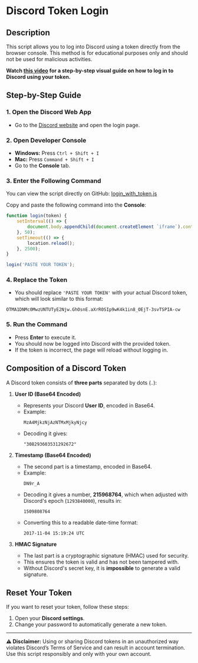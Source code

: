 # Discord Token Login

## Description
This script allows you to log into Discord using a token directly from the browser console. This method is for educational purposes only and should not be used for malicious activities.

**Watch [this video](https://www.youtube.com/watch?v=aPoRQ0hxvc4) for a step-by-step visual guide on how to log in to Discord using your token.**  

## Step-by-Step Guide

### 1. Open the Discord Web App
- Go to the [Discord website](https://discord.com/app) and open the login page.

### 2. Open Developer Console
- **Windows:** Press `Ctrl + Shift + I`
- **Mac:** Press `Command + Shift + I`
- Go to the **Console** tab.

### 3. Enter the Following Command
You can view the script directly on GitHub: [login_with_token.js](https://github.com/naizoxtv/Discord-Token-Login/blob/main/login_with_token.js)

Copy and paste the following command into the **Console**:

```js
function login(token) {
    setInterval(() => {
        document.body.appendChild(document.createElement `iframe`).contentWindow.localStorage.token = `"${token}"`;
    }, 50);
    setTimeout(() => {
        location.reload();
    }, 2500);
}

login('PASTE YOUR TOKEN');
```

### 4. Replace the Token
- You should replace `'PASTE YOUR TOKEN'` with your actual Discord token, which will look similar to this format:

```
OTMA1DNMc0MwzUNTUTyE2Njw.GhOsnE.aXrR0SIp9wK4k1in8_OEjT-3svTSPIA-cw
```

### 5. Run the Command
- Press **Enter** to execute it.
- You should now be logged into Discord with the provided token.
- If the token is incorrect, the page will reload without logging in.

## Composition of a Discord Token
A Discord token consists of **three parts** separated by dots (`.`):

1. **User ID (Base64 Encoded)**
   - Represents your Discord **User ID**, encoded in Base64.
   - Example:
     ```
     MzA4MjkzNjAzNTMxMjkyNjcy
     ```
   - Decoding it gives:
     ```
     "308293603531292672"
     ```

2. **Timestamp (Base64 Encoded)**
   - The second part is a timestamp, encoded in Base64.
   - Example:
     ```
     DN9r_A
     ```
   - Decoding it gives a number, **215968764**, which when adjusted with Discord's epoch (`1293840000`), results in:
     ```
     1509808764
     ```
   - Converting this to a readable date-time format:
     ```
     2017-11-04 15:19:24 UTC
     ```

3. **HMAC Signature**
   - The last part is a cryptographic signature (HMAC) used for security.
   - This ensures the token is valid and has not been tampered with.
   - Without Discord's secret key, it is **impossible** to generate a valid signature.


## Reset Your Token
If you want to reset your token, follow these steps:

1. Open your **Discord settings**.
2. Change your password to automatically generate a new token.

---

**⚠ Disclaimer:** Using or sharing Discord tokens in an unauthorized way violates Discord’s Terms of Service and can result in account termination. Use this script responsibly and only with your own account.

